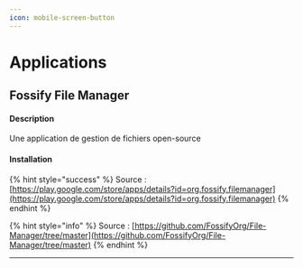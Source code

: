 ```yaml
---
icon: mobile-screen-button
---
```


# Applications

## Fossify File Manager

#### Description

Une application de gestion de fichiers open-source

#### Installation

{% hint style="success" %}
Source : [https://play.google.com/store/apps/details?id=org.fossify.filemanager](https://play.google.com/store/apps/details?id=org.fossify.filemanager)
{% endhint %}

{% hint style="info" %}
Source : [https://github.com/FossifyOrg/File-Manager/tree/master](https://github.com/FossifyOrg/File-Manager/tree/master)
{% endhint %}

***



